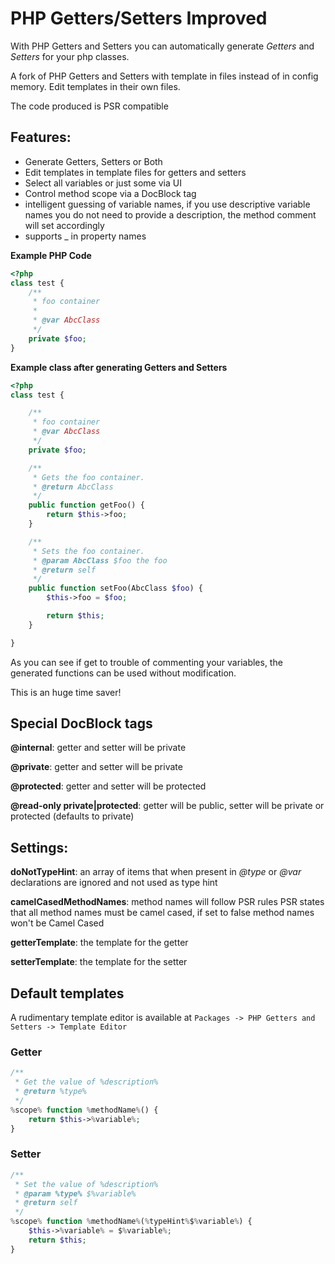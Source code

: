 PHP Getters/Setters Improved
=======================

With PHP Getters and Setters you can automatically generate _Getters_ and _Setters_ for your php classes.

A fork of PHP Getters and Setters with template in files instead of in config memory. Edit templates in their own files.

The code produced is PSR compatible

Features:
---------

* Generate Getters, Setters or Both
* Edit templates in template files for getters and setters
* Select all variables or just some via UI
* Control method scope via a DocBlock tag
* intelligent guessing of variable names, if you use descriptive variable names you do not need to provide a description, the method comment will set accordingly
* supports _ in property names



**Example PHP Code**


```php
<?php
class test {
	/**
	 * foo container
	 *
	 * @var AbcClass
	 */
	private $foo;
}
```

**Example class after generating Getters and Setters**

```php
<?php
class test {

	/**
	 * foo container
	 * @var AbcClass
	 */
	private $foo;

	/**
	 * Gets the foo container.
	 * @return AbcClass
	 */
	public function getFoo() {
		return $this->foo;
	}

	/**
	 * Sets the foo container.
	 * @param AbcClass $foo the foo
	 * @return self
	 */
	public function setFoo(AbcClass $foo) {
		$this->foo = $foo;

		return $this;
	}

}
```

As you can see if get to trouble of commenting your variables, the generated functions can be used without modification.

This is an huge time saver!

Special DocBlock tags
---------------------
__@internal__: getter and setter will be private

__@private__: getter and setter will be private

__@protected__: getter and setter will be protected

__@read-only private|protected__: getter will be public, setter will be private or protected (defaults to private)

Settings:
-----------
__doNotTypeHint__: an array of items that when present in *@type* or *@var* declarations are ignored and not used as type hint

__camelCasedMethodNames__: method names will follow PSR rules
PSR states that all method names must be camel cased, if set to false method names won't be Camel Cased

__getterTemplate__: the template for the getter

__setterTemplate__: the template for the setter

## Default templates

A rudimentary template editor is available at ```Packages -> PHP Getters and Setters -> Template Editor```

### Getter
```php
/**
 * Get the value of %description%
 * @return %type%
 */
%scope% function %methodName%() {
	return $this->%variable%;
}


```

### Setter
```php
/**
 * Set the value of %description%
 * @param %type% $%variable%
 * @return self
 */
%scope% function %methodName%(%typeHint%$%variable%) {
	$this->%variable% = $%variable%;
	return $this;
}


```
